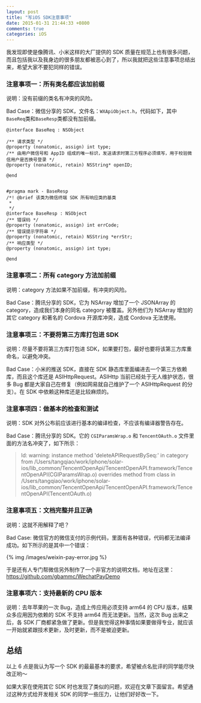 ```yaml
---
layout: post
title: "写iOS SDK注意事项"
date: 2015-01-31 21:44:33 +0800
comments: true
categories: iOS
---
```


我发现即使是像腾讯、小米这样的大厂提供的 SDK 质量在规范上也有很多问题，而且包括我以及我身边的很多朋友都被恶心到了，所以我就把这些注意事项总结出来，希望大家不要犯同样的错误。

### 注意事项一：所有类名都应该加前缀

说明：没有前缀的类名有冲突的风险。

Bad Case：微信分享的 SDK，文件名：`WXApiObject.h`，代码如下，其中`BaseReq`类和`BaseResp`类都没有加前缀。

```
@interface BaseReq : NSObject

/** 请求类型 */
@property (nonatomic, assign) int type;
/** 由用户微信号和 AppID 组成的唯一标识，发送请求时第三方程序必须填写，用于校验微信用户是否换号登录 */
@property (nonatomic, retain) NSString* openID;

@end


#pragma mark - BaseResp
/*! @brief 该类为微信终端 SDK 所有响应类的基类
 *
 */
@interface BaseResp : NSObject
/** 错误码 */
@property (nonatomic, assign) int errCode;
/** 错误提示字符串 */
@property (nonatomic, retain) NSString *errStr;
/** 响应类型 */
@property (nonatomic, assign) int type;

@end
```

### 注意事项二：所有 category 方法加前缀

说明：category 方法如果不加前缀，有冲突的风险。

Bad Case：腾讯分享的 SDK，它为 NSArray 增加了一个 JSONArray 的 category，造成我们本身的同名 category 被覆盖。另外他们为 NSArray 增加的其它 category 和著名的 Cordova 开源库冲突，造成 Cordova 无法使用。

### 注意事项三：不要将第三方库打包进 SDK

说明：尽量不要将第三方库打包进 SDK，如果要打包，最好也要将该第三方库重命名，以避免冲突。

Bad Case：小米的推送 SDK，直接在 SDK 静态库里面编进去一个第三方依赖库，而且这个库还是 ASIHttpRequest。ASIHttp 当前已经处于无人维护状态，很多 Bug 都是大家自己在修复（例如网易就自己维护了一个 ASIHttpRequest 的分支）。在 SDK 中依赖这种库还是比较麻烦的。

### 注意事项四：做基本的检查和测试

说明：SDK 对外公布前应该进行基本的编译检查，不应该有编译器警告存在。

Bad Case：腾讯分享的 SDK。它的 `CGIParamsWrap.o` 和  `TencentOAuth.o` 文件里面的方法名冲突了，如下所示：


>ld: warning: instance method 'deleteAPIRequestBySeq:' in category from /Users/tangqiao/work/iphone/solar-ios/lib_common/TencentOpenApi/TencentOpenAPI.framework/TencentOpenAPI(CGIParamsWrap.o) overrides method from class in /Users/tangqiao/work/iphone/solar-ios/lib_common/TencentOpenApi/TencentOpenAPI.framework/TencentOpenAPI(TencentOAuth.o)


### 注意事项五：文档完整并且正确

说明：这就不用解释了吧？

Bad Case: 微信官方的微信支付的示例代码，里面有各种错误，代码都无法编译成功。如下所示的是其中一个错误：

{% img /images/weixin-pay-error.jpg %}

于是还有人专门帮微信另外制作了一个非官方的说明文档，地址在这里：<https://github.com/gbammc/WechatPayDemo>

### 注意事项六：支持最新的 CPU 版本

说明：去年苹果的一次 Bug，造成上传应用必须支持 arm64 的 CPU 版本，结果众多应用因为依赖的 SDK 不支持 arm64 而无法更新。当然，这次 Bug 出来之后，各 SDK 厂商都紧急做了更新。但是我觉得这种事情如果要做得专业，就应该一开始就紧跟技术更新，及时更新，而不是被迫更新。

## 总结

以上 6 点是我认为写一个 SDK 的最最基本的要求，希望被点名批评的同学能尽快改正哟～

如果大家在使用其它 SDK 时也发现了类似的问题，欢迎在文章下面留言。希望通过这种方式给开发相关 SDK 的同学一些压力，让他们好好改一下。


